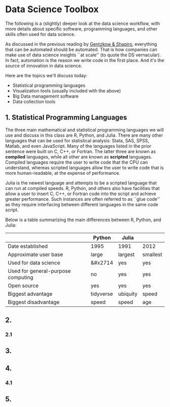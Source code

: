 # Data Science Toolbox
The following is a (slightly) deeper look at the data science workflow, with more details about specific software, programming languages, and other skills often used for data science.

As discussed in the previous reading by [Gentzkow & Shapiro](https://web.stanford.edu/~gentzkow/research/CodeAndData.pdf), everything that can be automated should be automated. That is how companies can make use of data science insights ``at scale'' (to quote the DS vernacular). In fact, automation is the reason we write code in the first place. And it's the source of innovation in data science.

Here are the topics we'll discuss today:

* Statistical programming languages
* Visualization tools (usually included with the above)
* Big Data management software
* Data collection tools

## 1. Statistical Programming Languages
The three main mathematical and statistical programming languages we will use and discuss in this class are R, Python, and Julia. There are many other languages that can be used for statistical analysis: Stata, SAS, SPSS, Matlab, and even JavaScript. Many of the languages listed in the prior sentence were built on C, C++, or Fortran. The latter three are known as **compiled** languages, while all other are known as **scripted** languages. Compiled languages require the user to write code that the CPU can understand, whereas scripted languages allow the user to write code that is more human-readable, at the expense of performance. 

Julia is the newest language and attempts to be a scripted language that can run at compiled speeds. R, Python, and others also have facilities that allow a user to insert C, C++, or Fortran code into the script and achieve greater performance. Such instances are often referred to as ``glue code'' as they require interfacing between different languages in the same code script.

Below is a table summarizing the main differences between R, Python, and Julia:


|                                    | Python    | Julia    |          |
|------------------------------------|-----------|----------|----------|
| Date established                   | 1995      | 1991     | 2012     |
| Approximate user base              | large     | largest  | smallest |
| Used for data science              | &#x2714   | yes      | yes      |
| Used for general-purpose computing | no        | yes      | yes      |
| Open source                        | yes       | yes      | yes      |
| Biggest advantage                  | tidyverse | ubiquity | speed    |
| Biggest disadvantage               | speed     | speed    | age      |

## 2. 

### 2.1

## 3. 

## 4. 

### 4.1

## 5. 

